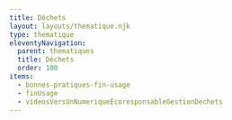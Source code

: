 ```yaml
---
title: Déchets
layout: layouts/thematique.njk
type: thematique
eleventyNavigation:
  parent: thematiques
  title: Déchets
  order: 100
items:
  - bonnes-pratiques-fin-usage
  - finUsage
  - videosVersUnNumeriqueEcoresponsableGestionDechets
---
```

